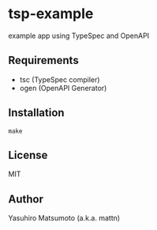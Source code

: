 # tsp-example

example app using TypeSpec and OpenAPI

## Requirements

* tsc (TypeSpec compiler)
* ogen (OpenAPI Generator)

## Installation

```
make
```

## License

MIT

## Author

Yasuhiro Matsumoto (a.k.a. mattn)
